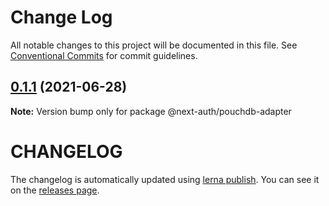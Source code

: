 # Change Log

All notable changes to this project will be documented in this file.
See [Conventional Commits](https://conventionalcommits.org) for commit guidelines.

## [0.1.1](https://github.com/nextauthjs/adapters/compare/@next-auth/pouchdb-adapter@0.1.0...@next-auth/pouchdb-adapter@0.1.1) (2021-06-28)

**Note:** Version bump only for package @next-auth/pouchdb-adapter

# CHANGELOG

The changelog is automatically updated using
[lerna publish](https://github.com/lerna/lerna/blob/main/commands/version/README.md#--create-release-type). You
can see it on the [releases page](../../../../releases).
